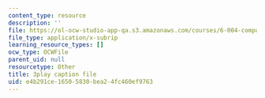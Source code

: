 ```yaml
---
content_type: resource
description: ''
file: https://ol-ocw-studio-app-qa.s3.amazonaws.com/courses/6-004-computation-structures-spring-2017/e4b291ce16505830bea24fc460ef9763_aR6X3OUAKkI.vtt
file_type: application/x-subrip
learning_resource_types: []
ocw_type: OCWFile
parent_uid: null
resourcetype: Other
title: 3play caption file
uid: e4b291ce-1650-5830-bea2-4fc460ef9763
---
```

